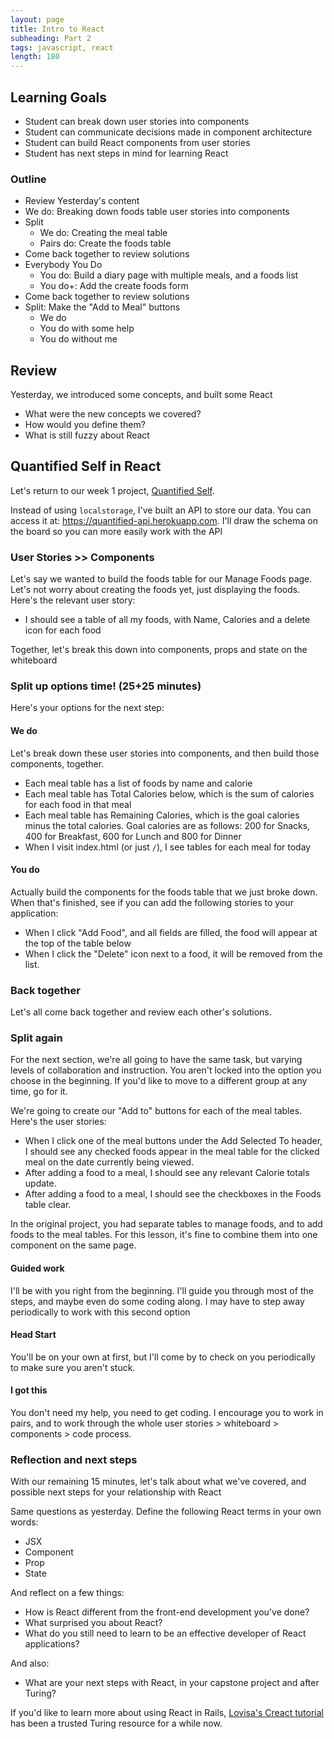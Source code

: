 ```yaml
---
layout: page
title: Intro to React
subheading: Part 2
tags: javascript, react
length: 180
---
```


Learning Goals
---------------

- Student can break down user stories into components
- Student can communicate decisions made in component architecture
- Student can build React components from user stories
- Student has next steps in mind for learning React

### Outline


- Review Yesterday's content
- We do: Breaking down foods table user stories into components
- Split
  - We do: Creating the meal table
  - Pairs do: Create the foods table
- Come back together to review solutions
- Everybody You Do
  - You do: Build a diary page with multiple meals, and a foods list
  - You do+: Add the create foods form
- Come back together to review solutions
- Split: Make the "Add to Meal" buttons
  - We do
  - You do with some help
  - You do without me

## Review

Yesterday, we introduced some concepts, and built some React

- What were the new concepts we covered?
- How would you define them?
- What is still fuzzy about React

## Quantified Self in React

Let's return to our week 1 project, [Quantified Self](../projects/quantified-self/quantified-self).

Instead of using `localstorage`, I've built an API to store our data. You can access it at: <https://quantified-api.herokuapp.com>. I'll draw the schema on the board so you can more easily work with the API

### User Stories >> Components

Let's say we wanted to build the foods table for our Manage Foods page. Let's not worry about creating the foods yet, just displaying the foods. Here's the relevant user story:

- I should see a table of all my foods, with Name, Calories and a delete icon for each food

Together, let's break this down into components, props and state on the whiteboard

### Split up options time! (25+25 minutes)

Here's your options for the next step:

#### We do

Let's break down these user stories into components, and then build those components, together.

- Each meal table has a list of foods by name and calorie
- Each meal table has Total Calories below, which is the sum of calories for each food in that meal
- Each meal table has Remaining Calories, which is the goal calories minus the total calories. Goal calories are as follows: 200 for Snacks, 400 for Breakfast, 600 for Lunch and 800 for Dinner
- When I visit index.html (or just `/`), I see tables for each meal for today

#### You do

Actually build the components for the foods table that we just broke down. When that's finished, see if you can add the following stories to your application:

- When I click "Add Food", and all fields are filled, the food will appear at the top of the table below
- When I click the "Delete" icon next to a food, it will be removed from the list.

### Back together

Let's all come back together and review each other's solutions.

### Split again

For the next section, we're all going to have the same task, but varying levels of collaboration and instruction. You aren't locked into the option you choose in the beginning. If you'd like to move to a different group at any time, go for it.

We're going to create our "Add to" buttons for each of the meal tables. Here's the user stories:

- When I click one of the meal buttons under the Add Selected To header, I should see any checked foods appear in the meal table for the clicked meal on the date currently being viewed.
- After adding a food to a meal, I should see any relevant Calorie totals update.
- After adding a food to a meal, I should see the checkboxes in the Foods table clear.

In the original project, you had separate tables to manage foods, and to add foods to the meal tables. For this lesson, it's fine to combine them into one component on the same page.

#### Guided work

I'll be with you right from the beginning. I'll guide you through most of the steps, and maybe even do some coding along. I may have to step away periodically to work with this second option

#### Head Start

You'll be on your own at first, but I'll come by to check on you periodically to make sure you aren't stuck.

#### I got this

You don't need my help, you need to get coding. I encourage you to work in pairs, and to work through the whole user stories > whiteboard > components > code process.

### Reflection and next steps

With our remaining 15 minutes, let's talk about what we've covered, and possible next steps for your relationship with React

Same questions as yesterday. Define the following React terms in your own words:

- JSX
- Component
- Prop
- State

And reflect on a few things:

- How is React different from the front-end development you've done?
- What surprised you about React?
- What do you still need to learn to be an effective developer of React applications?

And also:

- What are your next steps with React, in your capstone project and after Turing?

If you'd like to learn more about using React in Rails, [Lovisa's Creact tutorial](https://github.com/applegrain/creact) has been a trusted Turing resource for a while now.
